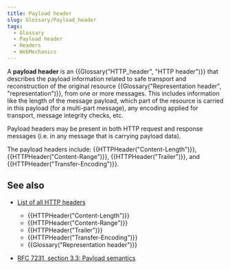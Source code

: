 ```yaml
---
title: Payload header
slug: Glossary/Payload_header
tags:
  - Glossary
  - Payload header
  - Headers
  - WebMechanics
---
```

A **payload header** is an {{Glossary("HTTP_header", "HTTP header")}} that describes the payload information related to safe transport and reconstruction of the original resource {{Glossary("Representation header", "representation")}}, from one or more messages. This includes information like the length of the message payload, which part of the resource is carried in this payload (for a multi-part message), any encoding applied for transport, message integrity checks, etc.

Payload headers may be present in both HTTP request and response messages (i.e. in any message that is carrying payload data).

The payload headers include: {{HTTPHeader("Content-Length")}}, {{HTTPHeader("Content-Range")}}, {{HTTPHeader("Trailer")}}, and {{HTTPHeader("Transfer-Encoding")}}.

## See also

- [List of all HTTP headers](/en-US/docs/Web/HTTP/Headers)

  - {{HTTPHeader("Content-Length")}}
  - {{HTTPHeader("Content-Range")}}
  - {{HTTPHeader("Trailer")}}
  - {{HTTPHeader("Transfer-Encoding")}}
  - {{Glossary("Representation header")}}

- [RFC 7231, section 3.3: Payload semantics](https://datatracker.ietf.org/doc/html/rfc7231#section-3.3)
